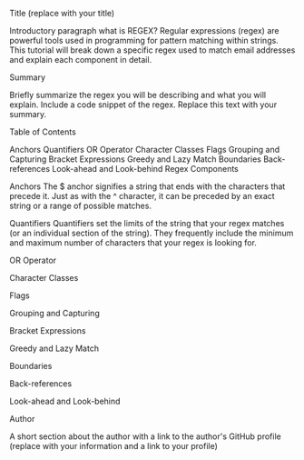 Title (replace with your title)

Introductory paragraph 
what is REGEX? 
Regular expressions (regex) are powerful tools used in programming for pattern matching within strings. This tutorial will break down a specific regex used to match email addresses and explain each component in detail.

Summary

Briefly summarize the regex you will be describing and what you will explain. Include a code snippet of the regex. Replace this text with your summary.

Table of Contents

Anchors
Quantifiers
OR Operator
Character Classes
Flags
Grouping and Capturing
Bracket Expressions
Greedy and Lazy Match
Boundaries
Back-references
Look-ahead and Look-behind
Regex Components

Anchors
The $ anchor signifies a string that ends with the characters that precede it. Just as with the ^ character, it can be preceded by an exact string or a range of possible matches.

Quantifiers
Quantifiers set the limits of the string that your regex matches (or an individual section of the string). They frequently include the minimum and maximum number of characters that your regex is looking for.

OR Operator

Character Classes

Flags

Grouping and Capturing

Bracket Expressions

Greedy and Lazy Match

Boundaries

Back-references

Look-ahead and Look-behind

Author

A short section about the author with a link to the author's GitHub profile (replace with your information and a link to your profile)
